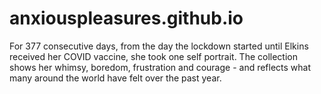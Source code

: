 # anxiouspleasures.github.io
For 377 consecutive days, from the day the lockdown started until Elkins received her COVID vaccine, she took one self portrait.  The collection shows her whimsy, boredom, frustration and courage - and reflects what many around the world have felt over the past year.
